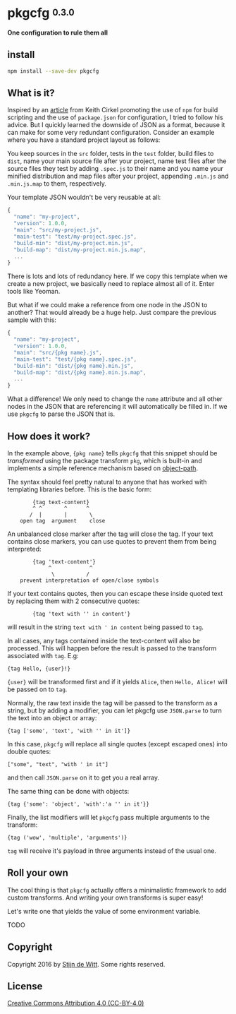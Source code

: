 # pkgcfg <sup><sub>0.3.0</sub></sup>
**One configuration to rule them all**

## install
```sh
npm install --save-dev pkgcfg
```

## What is it?
Inspired by an [article](http://blog.keithcirkel.co.uk/why-we-should-stop-using-grunt/) from Keith Cirkel
promoting the use of `npm` for build scripting and the use of `package.json` for configuration, I tried to
follow his advice. But I quickly learned the downside of JSON as a format, because it can make for some
very redundant configuration. Consider an example where you have a standard project layout as follows:

You keep sources in the `src` folder, tests in the `test` folder, build files to `dist`, name your main
source file after your project, name test files after the source files they test by adding `.spec.js` to their
name and you name your minified distribution and map files after your project, appending `.min.js` and `.min.js.map`
to them, respectively.

Your template JSON wouldn't be very reusable at all:
```js
{
  "name": "my-project",
  "version": 1.0.0,
  "main": "src/my-project.js",
  "main-test": "test/my-project.spec.js",
  "build-min": "dist/my-project.min.js",
  "build-map": "dist/my-project.min.js.map",
  ...
}
```

There is lots and lots of redundancy here. If we copy this template when we create a new project, we
basically need to replace almost all of it. Enter tools like Yeoman.

But what if we could make a reference from one node in the JSON to another? That would
already be a huge help. Just compare the previous sample with this:

```js
{
  "name": "my-project",
  "version": 1.0.0,
  "main": "src/{pkg name}.js",
  "main-test": "test/{pkg name}.spec.js",
  "build-min": "dist/{pkg name}.min.js",
  "build-map": "dist/{pkg name}.min.js.map",
  ...
}
```

What a difference! We only need to change the `name` attribute and all other nodes in the JSON
that are referencing it will automatically be filled in. If we use `pkgcfg` to parse the JSON
that is.

## How does it work?
In the example above, `{pkg name}` tells `pkgcfg` that this snippet should be *transformed* using
the package transform `pkg`, which is built-in and implements a simple reference mechanism based
on [object-path](https://npmjs.org/package/object-path).

The syntax should feel pretty natural to anyone that has worked with templating libraries before.
This is the basic form:

```
		{tag text-content}
	    ^ ^       ^      ^
	   /  |       |       \
	open tag  argument    close
```

An unbalanced close marker after the tag will close the tag. If your text contains close markers, you can
use quotes to prevent them from being interpreted:

```
		{tag 'text-content'}
	         ^            ^
	          \          /
	prevent interpretation of open/close symbols
```

If your text contains quotes, then you can escape these inside quoted text by replacing them with
2 consecutive quotes:

```
		{tag 'text with '' in content'}
```

will result in the string `text with ' in content` being passed to `tag`.

In all cases, any tags contained inside the text-content will also be processed. This will happen before
the result is passed to the transform associated with `tag`. E.g:

```
{tag Hello, {user}!}
```

`{user}` will be transformed first and if it yields `Alice`, then `Hello, Alice!` will be passed on to `tag`.

Normally, the raw text inside the tag will be passed to the transform as a string, but by adding a modifier,
you can let pkgcfg use `JSON.parse` to turn the text into an object or array:

```
{tag ['some', 'text', 'with '' in it']}
```

In this case, `pkgcfg` will replace all single quotes (except escaped ones) into double quotes:

```
["some", "text", "with ' in it"]
```

and then call `JSON.parse` on it to get you a real array.

The same thing can be done with objects:

```
{tag {'some': 'object', 'with':'a '' in it'}}
```

Finally, the list modifiers will let `pkgcfg` pass multiple arguments to the transform:

```
{tag ('wow', 'multiple', 'arguments')}
```

`tag` will receive it's payload in three arguments instead of the usual one.

## Roll your own
The cool thing is that `pkgcfg` actually offers a minimalistic framework to add custom transforms.
And writing your own transforms is super easy!

Let's write one that yields the value of some environment variable.

TODO

## Copyright
Copyright 2016 by [Stijn de Witt](http://StijnDeWitt.com). Some rights reserved.

## License
[Creative Commons Attribution 4.0 (CC-BY-4.0)](https://creativecommons.org/licenses/by/4.0/)